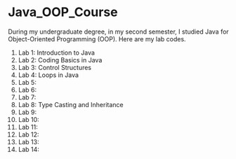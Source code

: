 # Java_OOP_Course
During my undergraduate degree, in my second semester, I studied Java for Object-Oriented Programming (OOP). Here are my lab codes.
1. Lab 1: Introduction to Java
2. Lab 2: Coding Basics in Java
3. Lab 3: Control Structures
4. Lab 4: Loops in Java
5. Lab 5:
6. Lab 6: 
7. Lab 7:
8. Lab 8: Type Casting and Inheritance
9. Lab 9: 
10. Lab 10:
11. Lab 11:
12. Lab 12:
13. Lab 13:
14. Lab 14:
